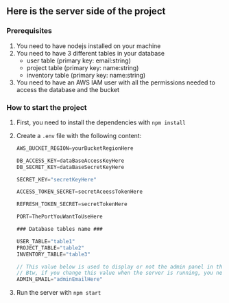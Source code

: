 ## Here is the server side of the project

### Prerequisites

1. You need to have nodejs installed on your machine
2. You need to have 3 different tables in your database
    - user table (primary key: email:string)
    - project table (primary key: name:string)
    - inventory table (primary key: name:string)
3. You need to have an AWS IAM user with all the permissions needed to access the database and the bucket

### How to start the project

1. First, you need to install the dependencies with `npm install`
2. Create a `.env` file with the following content:
    ```js
    AWS_BUCKET_REGION=yourBucketRegionHere

    DB_ACCESS_KEY=dataBaseAccessKeyHere
    DB_SECRET_KEY=dataBaseSecretKeyHere

    SECRET_KEY="secretKeyHere"

    ACCESS_TOKEN_SECRET=secretAceessTokenHere

    REFRESH_TOKEN_SECRET=secretTokenHere

    PORT=ThePortYouWantToUseHere

    ### Database tables name ###

    USER_TABLE="table1"
    PROJECT_TABLE="table2"
    INVENTORY_TABLE="table3"

    // This value below is used to display or not the admin panel in the front end (part inventory)
    // Btw, if you change this value when the server is running, you need to restart the server
    ADMIN_EMAIL="adminEmailHere"
    ```

3. Run the server with `npm start`